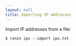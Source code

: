 ```yaml
---
layout: null
title: Importing IP addresses
---
```


Import IP addresses from a file:

    $ ronin ips --import ips.txt
